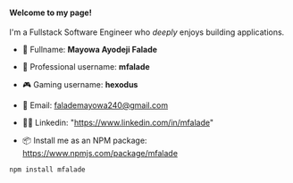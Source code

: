 #### Welcome to my page!

I'm a Fullstack Software Engineer who *deeply* enjoys building applications.


- 🛂 Fullname: **Mayowa Ayodeji Falade**
- 💼 Professional username: **mfalade**
- 🎮 Gaming username: **hexodus**
- 📩 Email: falademayowa240@gmail.com
- 👯‍♂️ Linkedin: "https://www.linkedin.com/in/mfalade"
  
- 📦 Install me as an NPM package: https://www.npmjs.com/package/mfalade

```bash
npm install mfalade
```